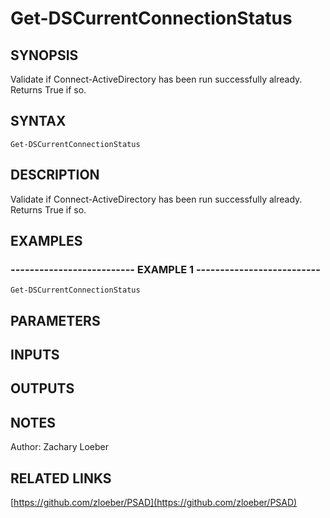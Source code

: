 ﻿---
external help file: PSAD-help.xml
online version: https://github.com/zloeber/PSAD
schema: 2.0.0
---

# Get-DSCurrentConnectionStatus

## SYNOPSIS
Validate if Connect-ActiveDirectory has been run successfully already.
Returns True if so.

## SYNTAX

```
Get-DSCurrentConnectionStatus
```

## DESCRIPTION
Validate if Connect-ActiveDirectory has been run successfully already.
Returns True if so.

## EXAMPLES

### -------------------------- EXAMPLE 1 --------------------------
```
Get-DSCurrentConnectionStatus
```

## PARAMETERS

## INPUTS

## OUTPUTS

## NOTES
Author: Zachary Loeber

## RELATED LINKS

[https://github.com/zloeber/PSAD](https://github.com/zloeber/PSAD)

